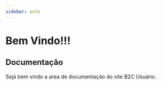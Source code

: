 ```yaml
---
sidebar: auto
---
```


# Bem Vindo!!!

## Documentação

Sejá bem vindo a area de documentação do site B2C Usuário.